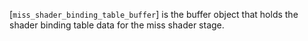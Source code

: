 [`miss_shader_binding_table_buffer`] is the buffer object that holds the
shader binding table data for the miss shader stage.